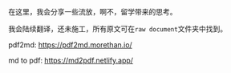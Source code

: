 在这里，我会分享一些流放，啊不，留学带来的思考。

我会陆续翻译，还未施工，所有原文可在`raw document`文件夹中找到。

pdf2md: https://pdf2md.morethan.io/

md to pdf: https://md2pdf.netlify.app/
